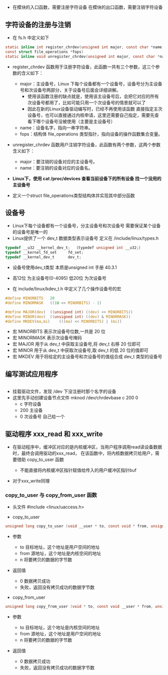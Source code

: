 #


*  在模块的入口函数，需要注册字符设备   在模块的出口函数，需要注销字符设备  


## 字符设备的注册与注销  

* 在 fs.h 中定义如下  

```c
static inline int register_chrdev(unsigned int major, const char *name,
const struct file_operations *fops)
static inline void unregister_chrdev(unsigned int major, const char *name)
```

* register_chrdev 函数用于注册字符设备，此函数一共有三个参数，这三个参数的含义如下：
    * major：主设备号，Linux 下每个设备都有一个设备号，设备号分为主设备号和次设备号两部分，关于设备号后面会详细讲解。
        * 使用该函数注册的缺点就是，使用该主设备号后，会把它对应的所有次设备号都用了，比如可能只用一个次设备号的情景就可以了
        * 因此在新的Linux设备驱动编写时，已经不再使用该函数  直接指定主次设备号，也可以直接通过内核申请，这里还需要自己指定，需要先查看下哪个设备号没被使用（主要是主设备号）  
    * name：设备名字，指向一串字符串。  
    * fops：结构体 file_operations 类型指针，指向设备的操作函数集合变量。  

* unregister_chrdev 函数用户注销字符设备，此函数有两个参数，这两个参数含义如下：
    * major：要注销的设备对应的主设备号。
    * name：要注销的设备对应的设备名。


* **Linux下，使用 cat /proc/devices  查看当前设备下的所有设备  找一个没用的主设备号**  
 

* 定义一个struct file_operations类型结构体并实现其中部分函数  




## 设备号  

* Linux下每个设备都有一个设备号，分主设备号和次设备号   需要保证某个设备的设备号是唯一的
* Linux提供了一个 dev_t 数据类型表示设备号    定义在 /include/linux/types.h  

```c
typedef __u32 __kernel_dev_t;  （typedef unsigned int __u32;）
typedef __kernel_fd_set		fd_set;
typedef __kernel_dev_t		dev_t;
```

* 设备号使用dev_t类型  本质是unsigned int  手册 40.3.1  
* 高12位 为主设备号(0-4095)  低20位 为次设备号  

* 在 include/linux/kdev_t.h 中定义了几个操作设备号的宏  

```c
#define MINORBITS	20     
#define MINORMASK	((1U << MINORBITS) - 1)

#define MAJOR(dev)	((unsigned int) ((dev) >> MINORBITS))
#define MINOR(dev)	((unsigned int) ((dev) & MINORMASK))
#define MKDEV(ma,mi)	(((ma) << MINORBITS) | (mi))
```

* 宏 MINORBITS 表示次设备号位数,一共是 20 位
* 宏 MINORMASK 表示次设备号掩码
* 宏 MAJOR 用于从 dev_t 中获取主设备号,将 dev_t 右移 20 位即可
* 宏 MINOR 用于从 dev_t 中获取次设备号,取 dev_t 的低 20 位的值即可
* 宏 MKDEV 用于将给定的主设备号和次设备号的值组合成 dev_t 类型的设备号  


## 编写测试应用程序  

```cpp
```


* 挂载驱动文件，发现 /dev 下没注册时那个名字的设备  
* 这里先手动创建设备节点文件   mknod /dev/chrdevbase c 200 0
    * c 字符设备
    * 200 主设备
    * 0 次设备号 自己给一个


## 驱动程序 xxx_read 和 xxx_write

* 在驱动程序中，缓冲区对应的是内核缓冲区，当用户程序调用read读设备数据时，最终会调用驱动的xxx_read， 在该函数中，将内核数据拷贝给用户，需要借助 copy_to_user 函数
    * 不能直接将内核缓冲区指针赋值给传入的用户缓冲区指针buf   


* 对于xxx_write同理

### copy_to_user 与 copy_from_user 函数

* 头文件 #include <linux/uaccess.h>

* copy_to_user

```c
unsigned long copy_to_user (void __user * to, const void * from, unsigned long n);  
```

* 参数  
   * to 目标地址，这个地址是用户空间的地址
   * from 源地址，这个地址是内核空间的地址
   * n 将要拷贝的数据的字节数

* 返回值
    * 0 数据拷贝成功
    * 失败，返回没有拷贝成功的数据字节数



* copy_from_user

```c
unsigned long copy_from_user (void * to, const void __user * from, unsigned long n);
```

* 参数  
   * to 目标地址，这个地址是内核空间的地址
   * from 源地址，这个地址是用户空间的地址
   * n 将要拷贝的数据的字节数
   
* 返回值
    * 0 数据拷贝成功
    * 失败，返回没有拷贝成功的数据字节数








